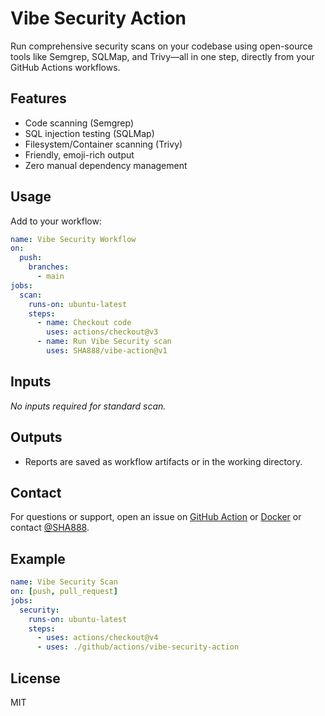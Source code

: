 # Vibe Security Action

Run comprehensive security scans on your codebase using open-source tools like Semgrep, SQLMap, and Trivy—all in one step, directly from your GitHub Actions workflows.

## Features
- Code scanning (Semgrep)
- SQL injection testing (SQLMap)
- Filesystem/Container scanning (Trivy)
- Friendly, emoji-rich output
- Zero manual dependency management

## Usage
Add to your workflow:
```yaml
name: Vibe Security Workflow
on:
  push:
    branches:
      - main
jobs:
  scan:
    runs-on: ubuntu-latest
    steps:
      - name: Checkout code
        uses: actions/checkout@v3
      - name: Run Vibe Security scan
        uses: SHA888/vibe-action@v1
```

## Inputs
_No inputs required for standard scan._

## Outputs
- Reports are saved as workflow artifacts or in the working directory.

## Contact
For questions or support, open an issue on [GitHub Action](https://github.com/vibe-security/vibe-action) or [Docker](https://github.com/vibe-security/vibe-docker) or contact [@SHA888](https://github.com/SHA888).

## Example
```yaml
name: Vibe Security Scan
on: [push, pull_request]
jobs:
  security:
    runs-on: ubuntu-latest
    steps:
      - uses: actions/checkout@v4
      - uses: ./github/actions/vibe-security-action
```

## License
MIT
